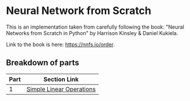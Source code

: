# Neural Network from Scratch

This is an implementation taken from carefully following the book: "Neural Networks from Scratch in Python" by Harrison Kinsley & Daniel Kukiela.

Link to the book is here: https://nnfs.io/order.

## Breakdown of parts

| Part | Section Link                                                                                           |
|------|--------------------------------------------------------------------------------------------------------|
| 1    | [Simple Linear Operations](https://github.com/jaceroldan/neural-network-from-scratch/tree/main/part_1) |
